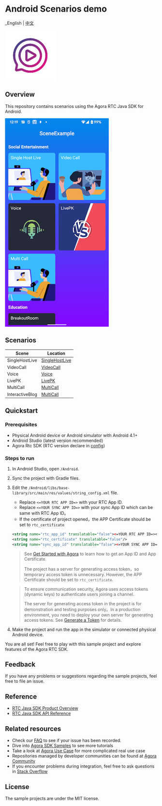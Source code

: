 # Android Scenarios demo
_English | [中文](README_zh.md)

![image](img_logo.jpg)

## Overview
This repository contains scenarios using the Agora RTC Java SDK for Android.

![image](img_case.png)

## Scenarios
|Scene|Location|
|----|----|
|SingleHostLive|[SingleHostLive](./modules/SingleHostLive/)|
|VideoCall|[VideoCall](./modules/VideoCall/)|
|Voice|[Voice](./modules/Voice/)|
|LivePK|[LivePK](./modules/LivePK/)|
|MultiCall|[MultiCall](./modules/MultiCall/)|
|InteractiveBlog|[MultiCall](./modules/InteractiveBlog/)|

## Quickstart
### Prerequisites

- Physical Android device or Android simulator with Android 4.1+
- Android Studio (latest version recommended)
- Agora Rtc SDK (RTC version declare in [config](config.gradle))

### Steps to run

1. In Android Studio, open  `/Android`.
2. Sync the project with Gradle files.
3. Edit the  `/Android/libs/base-library/src/main/res/values/string_config.xml` file.

    - Replace `<=YOUR RTC APP ID=>` with your RTC App ID.
    - Replace `<=YOUR SYNC APP ID=>` with your sync App ID which can be same with RTC App ID。
    - If the certificate of project opened，the APP Certificate should be set to  `rtc_certificate`

   ```xml
   <string name="rtc_app_id" translatable="false"><=YOUR RTC APP ID=></string>
   <string name="rtc_certificate" translatable="false"/>
   <string name="sync_app_id" translatable="false"><=YOUR SYNC APP ID=></string>
   ```
   
   > See [Get Started with Agora](https://docs.agora.io/en/Agora%20Platform/get_appid_token) to learn how to get an App ID and App Certificate.
   >
   > The project has a server for generating access token，so temporary access token is unnecessary. However, the APP Certificate should be set to `rtc_certificate`.
   
   > To ensure communication security, Agora uses access tokens (dynamic keys) to authenticate users joining a channel.
   >
   > The server for generating access token in the project is for demonstration and testing purposes only。In a production environment, you need to deploy your own server for generating access tokens. See [Generate a Token](https://docs.agora.io/en/Interactive%20Broadcast/token_server) for details.
   
4. Make the project and run the app in the simulator or connected physical Android device.

You are all set! Feel free to play with this sample project and explore features of the Agora RTC SDK.

## Feedback

If you have any problems or suggestions regarding the sample projects, feel free to file an issue.

## Reference

- [RTC Java SDK Product Overview](https://docs.agora.io/en/Interactive%20Broadcast/product_live?platform=Android)
- [RTC Java SDK API Reference](https://docs.agora.io/en/Interactive%20Broadcast/API%20Reference/java/index.html)

## Related resources

- Check our [FAQ](https://docs.agora.io/en/faq) to see if your issue has been recorded.
- Dive into [Agora SDK Samples](https://github.com/AgoraIO) to see more tutorials
- Take a look at [Agora Use Case](https://github.com/AgoraIO-usecase) for more complicated real use case
- Repositories managed by developer communities can be found at [Agora Community](https://github.com/AgoraIO-Community)
- If you encounter problems during integration, feel free to ask questions in [Stack Overflow](https://stackoverflow.com/questions/tagged/agora.io)

## License

The sample projects are under the MIT license.